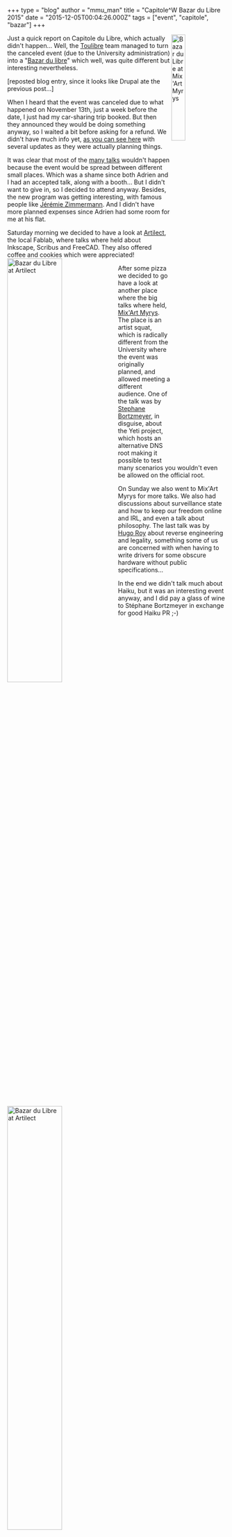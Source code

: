 +++
type = "blog"
author = "mmu_man"
title = "Capitole^W Bazar du Libre 2015"
date = "2015-12-05T00:04:26.000Z"
tags = ["event", "capitole", "bazar"]
+++

<img align="right" src="/files/BZDL2015_DSCN_3682.jpg" width="25%" height="25%" title="Bazar du Libre at Mix&#039;Art Myrys" />Just a quick report on Capitole du Libre, which actually didn't happen… Well, the <a href="http://toulibre.org/">Toulibre</a> team managed to turn the canceled event (due to the University administration) into a "<a href="http://bazardulibre.org/">Bazar du libre</a>" which well, was quite different but interesting nevertheless.

<!--more-->

[reposted blog entry, since it looks like Drupal ate the previous post...]

When I heard that the event was canceled due to what happened on November 13th, just a week before the date, I just had my car-sharing trip booked. But then they announced they would be doing something anyway, so I waited a bit before asking for a refund. We didn't have much info yet, <a href="http://weblog.mixart-myrys.org/?post/2015/11/Capitole-du-Libre">as you can see here</a> with several updates as they were actually planning things.

It was clear that most of the <a href="https://2015.capitoledulibre.org/programme/">many talks</a> wouldn't happen because the event would be spread between different small places. Which was a shame since both Adrien and I had an accepted talk, along with a booth… But I didn't want to give in, so I decided to attend anyway. Besides, the new program was getting interesting, with famous people like <a href="https://twitter.com/jerezim">Jérémie Zimmermann</a>. And I didn't have more planned expenses since Adrien had some room for me at his flat.

Saturday morning we decided to have a look at <a href="http://www.artilect.fr/">Artilect</a>, the local Fablab, where talks where held about Inkscape, Scribus and FreeCAD. They also offered coffee and cookies which were appreciated!
<img src="/files/BZDL2015_DSCN_3675.jpg" align="left" width="50%" height="50%" title="Bazar du Libre at Artilect" /><img src="/files/BZDL2015_DSCN_3676.jpg" align="left" width="50%" height="50%" title="Bazar du Libre at Artilect" />

After some pizza we decided to go have a look at another place where the big talks where held, <a href="http://mixart-myrys.org/">Mix'Art Myrys</a>.
<img src="/files/BZDL2015_DSCN_3682.jpg" align="left" width="50%" height="50%" title="Bazar du Libre at Mix&#039;Art Myrys" /><img src="/files/BZDL2015_DSCN_3684.jpg" align="left" width="50%" height="50%" title="Bazar du Libre at Mix&#039;Art Myrys" />
The place is an artist squat, which is radically different from the University where the event was originally planned, and allowed meeting a different audience.
<img src="/files/BZDL2015_DSCN_3687.jpg" align="left" width="50%" height="50%" title="Stéphane Bortzmeyer as &#039;The Yeti&#039;" />One of the talk was by <a href="http://www.bortzmeyer.org/">Stephane Bortzmeyer</a>, in disguise, about the Yeti project, which hosts an alternative DNS root making it possible to test many scenarios you wouldn't even be allowed on the official root.

On Sunday we also went to Mix'Art Myrys for more talks. We also had discussions about surveillance state and how to keep our freedom online and IRL, and even a talk about philosophy. The last talk was by <a href="https://fsfe.org/about/roy/">Hugo Roy</a> about reverse engineering and legality, something some of us are concerned with when having to write drivers for some obscure hardware without public specifications…

In the end we didn't talk much about Haiku, but it was an interesting event anyway, and I did pay a glass of wine to Stéphane Bortzmeyer in exchange for good Haiku PR ;-)
